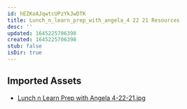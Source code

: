 ```yaml
---
id: hEZKoAJqwtcUPzYkJwDTK
title: Lunch_n_learn_prep_with_angela_4 22 21 Resources
desc: ''
updated: 1645225706398
created: 1645225706398
stub: false
isDir: true
---
```

## Imported Assets
- [Lunch n Learn Prep with Angela 4-22-21.jpg](/assets/lunch-n-learn-prep-with-angela-4-22-21-lxDkH7CyOp5O.jpg)
